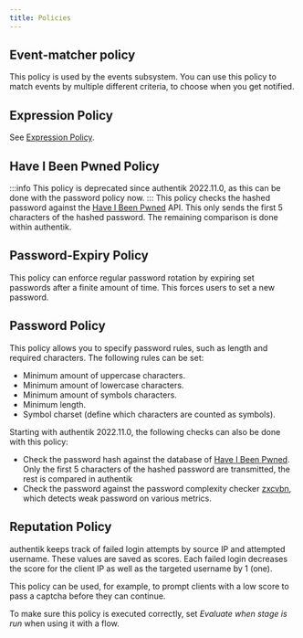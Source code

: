 ```yaml
---
title: Policies
---
```


## Event-matcher policy

This policy is used by the events subsystem. You can use this policy to match events by multiple different criteria, to choose when you get notified.

## Expression Policy

See [Expression Policy](expression.mdx).

## Have I Been Pwned Policy

:::info
This policy is deprecated since authentik 2022.11.0, as this can be done with the password policy now.
:::
This policy checks the hashed password against the [Have I Been Pwned](https://haveibeenpwned.com/) API. This only sends the first 5 characters of the hashed password. The remaining comparison is done within authentik.

## Password-Expiry Policy

This policy can enforce regular password rotation by expiring set passwords after a finite amount of time. This forces users to set a new password.

## Password Policy

This policy allows you to specify password rules, such as length and required characters.
The following rules can be set:

-   Minimum amount of uppercase characters.
-   Minimum amount of lowercase characters.
-   Minimum amount of symbols characters.
-   Minimum length.
-   Symbol charset (define which characters are counted as symbols).

Starting with authentik 2022.11.0, the following checks can also be done with this policy:

-   Check the password hash against the database of [Have I Been Pwned](https://haveibeenpwned.com/). Only the first 5 characters of the hashed password are transmitted, the rest is compared in authentik
-   Check the password against the password complexity checker [zxcvbn](https://github.com/dropbox/zxcvbn), which detects weak password on various metrics.

## Reputation Policy

authentik keeps track of failed login attempts by source IP and attempted username. These values are saved as scores. Each failed login decreases the score for the client IP as well as the targeted username by 1 (one).

This policy can be used, for example, to prompt clients with a low score to pass a captcha before they can continue.

To make sure this policy is executed correctly, set _Evaluate when stage is run_ when using it with a flow.
